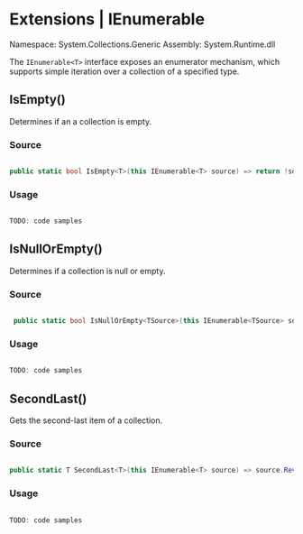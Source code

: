 # Extensions | IEnumerable<T>

Namespace: System.Collections.Generic
Assembly: System.Runtime.dll

The `IEnumerable<T>` interface exposes an enumerator mechanism, which supports simple iteration over a collection of a specified type.
<br>


## IsEmpty()

Determines if an a collection is empty.

### Source

```csharp

public static bool IsEmpty<T>(this IEnumerable<T> source) => return !source.Any();

```

### Usage

```csharp

TODO: code samples

```


## IsNullOrEmpty()

Determines if a collection is null or empty.

### Source

```csharp

 public static bool IsNullOrEmpty<TSource>(this IEnumerable<TSource> source) => return source == null || !source.Any();

```

### Usage

```csharp

TODO: code samples

```


## SecondLast()

Gets the second-last item of a collection.

### Source

```csharp

public static T SecondLast<T>(this IEnumerable<T> source) => source.Reverse().Skip(1).Take(1).First();

```

### Usage

```csharp

TODO: code samples

```